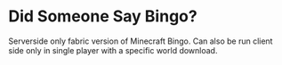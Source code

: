 # Did Someone Say Bingo?
Serverside only fabric version of Minecraft Bingo. Can also be run client side only in single player with a specific world download.
